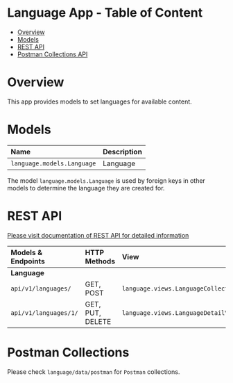# Language App - Table of Content

- [Overview](#overview)
- [Models](#models)
- [REST API](#rest-api)
- [Postman Collections API](#postman-collections)


# Overview

This app provides models to set languages for available content.


# Models

| Name                                          | Description                                                           |
| :-------------------------------------------- | :-------------------------------------------------------------------- |
| `language.models.Language`                    | Language                                                              |

The model `language.models.Language` is used by foreign keys in other models to determine the language they are created
for.


# REST API

[Please visit documentation of REST API for detailed information](REST_API.md)

| Models & Endpoints                    | HTTP Methods         | View                                                   |
| :------------------------------------ | :------------------- | :----------------------------------------------------- |
| **Language**                          |                      |                                                        |
| `api/v1/languages/`                   | GET, POST            | `language.views.LanguageCollectionView`                |
| `api/v1/languages/1/`                 | GET, PUT, DELETE     | `language.views.LanguageDetailView`                    |


# Postman Collections

Please check `language/data/postman` for `Postman` collections.
